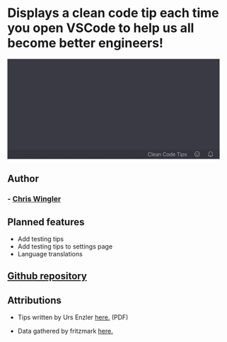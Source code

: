 # Displays a clean code tip each time you open VSCode to help us all become better engineers!

![Video of clean code tips popping up](images/tips.gif "Tip popups!")

## Author

### - [Chris Wingler](https://chriswingler.github.io/)

## Planned features
- Add testing tips
- Add testing tips to settings page
- Language translations

## [Github repository](https://github.com/chriswingler/clean-code-tips)

## Attributions

- Tips written by Urs Enzler [here.](https://www.planetgeek.ch/wp-content/uploads/2014/11/Clean-Code-V2.4.pdf) (PDF)

- Data gathered by fritzmark [here.](https://github.com/fritzmark/CleanCodeCheatSheetJson)